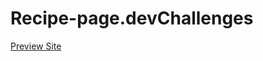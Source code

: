 # Recipe-page.devChallenges

[Preview Site](https://suba-shini7.github.io/Recipe-page.devChallenges/)
